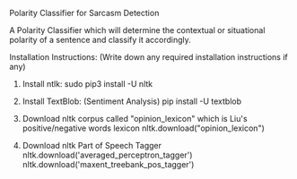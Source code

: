 Polarity Classifier for Sarcasm Detection

A Polarity Classifier which will determine the contextual or situational polarity of a sentence and classify it accordingly.

Installation Instructions: (Write down any required installation instructions if any)

1. Install ntlk:
    sudo pip3 install -U nltk

2. Install TextBlob: (Sentiment Analysis)
    pip install -U textblob

3. Download nltk corpus called "opinion_lexicon" which is Liu's positive/negative words lexicon
    nltk.download("opinion_lexicon")

4. Download nltk Part of Speech Tagger
    nltk.download('averaged_perceptron_tagger')
    nltk.download('maxent_treebank_pos_tagger')


